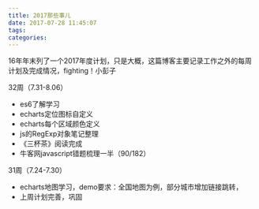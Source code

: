 ```yaml
---
title: 2017那些事儿
date: 2017-07-28 11:45:07
tags:
categories:
---
```

16年年末列了一个2017年度计划，只是大概，这篇博客主要记录工作之外的每周计划及完成情况，fighting！小彭子

<!-- more -->

32周（7.31-8.06）

* es6了解学习
* echarts定位图标自定义
* echarts每个区域颜色定义
* js的RegExp对象笔记整理
* 《三杯茶》阅读完成
* 牛客网javascript错题梳理一半（90/182）

31周（7.24-7.30）

* echarts地图学习，demo要求：全国地图为例，部分城市增加链接跳转，
* 上周计划完善，巩固


